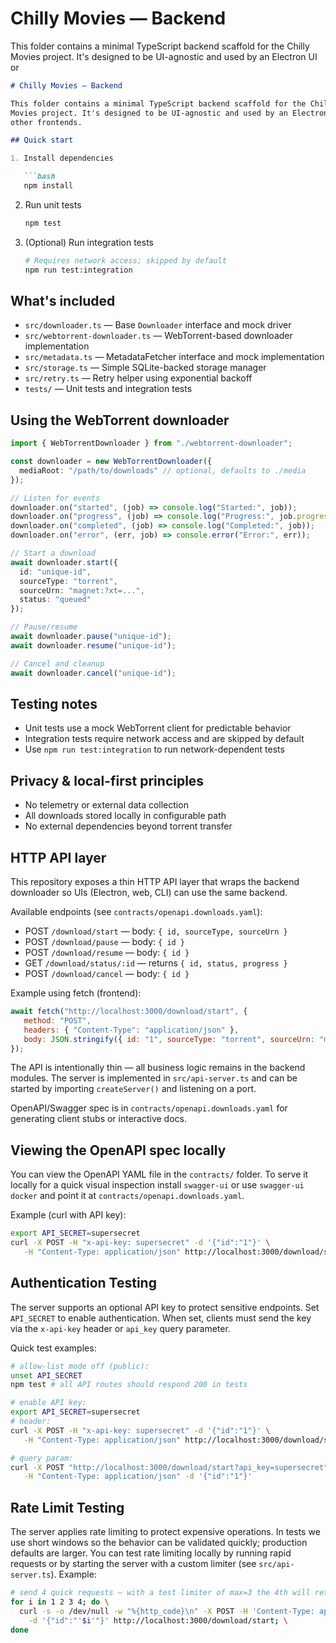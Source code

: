 # Chilly Movies — Backend

This folder contains a minimal TypeScript backend scaffold for the Chilly
Movies project. It's designed to be UI-agnostic and used by an Electron UI or
```markdown
# Chilly Movies — Backend

This folder contains a minimal TypeScript backend scaffold for the Chilly
Movies project. It's designed to be UI-agnostic and used by an Electron UI or
other frontends.

## Quick start

1. Install dependencies

   ```bash
   npm install
   ```

2. Run unit tests

   ```bash
   npm test
   ```

3. (Optional) Run integration tests
   ```bash
   # Requires network access; skipped by default
   npm run test:integration
   ```

## What's included

- `src/downloader.ts` — Base `Downloader` interface and mock driver
- `src/webtorrent-downloader.ts` — WebTorrent-based downloader implementation
- `src/metadata.ts` — MetadataFetcher interface and mock implementation
- `src/storage.ts` — Simple SQLite-backed storage manager
- `src/retry.ts` — Retry helper using exponential backoff
- `tests/` — Unit tests and integration tests

## Using the WebTorrent downloader

```typescript
import { WebTorrentDownloader } from "./webtorrent-downloader";

const downloader = new WebTorrentDownloader({
  mediaRoot: "/path/to/downloads" // optional, defaults to ./media
});

// Listen for events
downloader.on("started", (job) => console.log("Started:", job));
downloader.on("progress", (job) => console.log("Progress:", job.progress));
downloader.on("completed", (job) => console.log("Completed:", job));
downloader.on("error", (err, job) => console.error("Error:", err));

// Start a download
await downloader.start({
  id: "unique-id",
  sourceType: "torrent",
  sourceUrn: "magnet:?xt=...",
  status: "queued"
});

// Pause/resume
await downloader.pause("unique-id");
await downloader.resume("unique-id");

// Cancel and cleanup
await downloader.cancel("unique-id");
```

## Testing notes

- Unit tests use a mock WebTorrent client for predictable behavior
- Integration tests require network access and are skipped by default
- Use `npm run test:integration` to run network-dependent tests

## Privacy & local-first principles

- No telemetry or external data collection
- All downloads stored locally in configurable path
- No external dependencies beyond torrent transfer

## HTTP API layer

This repository exposes a thin HTTP API layer that wraps the backend downloader
so UIs (Electron, web, CLI) can use the same backend.

Available endpoints (see `contracts/openapi.downloads.yaml`):

- POST `/download/start` — body: `{ id, sourceType, sourceUrn }`
- POST `/download/pause` — body: `{ id }`
- POST `/download/resume` — body: `{ id }`
- GET `/download/status/:id` — returns `{ id, status, progress }`
- POST `/download/cancel` — body: `{ id }`

Example using fetch (frontend):

```js
await fetch("http://localhost:3000/download/start", {
   method: "POST",
   headers: { "Content-Type": "application/json" },
   body: JSON.stringify({ id: "1", sourceType: "torrent", sourceUrn: "magnet:..." })
});
```

The API is intentionally thin — all business logic remains in the backend
modules. The server is implemented in `src/api-server.ts` and can be started by
importing `createServer()` and listening on a port.

OpenAPI/Swagger spec is in `contracts/openapi.downloads.yaml` for generating
client stubs or interactive docs.

## Viewing the OpenAPI spec locally

You can view the OpenAPI YAML file in the `contracts/` folder. To serve it
locally for a quick visual inspection install `swagger-ui` or use `swagger-ui
docker` and point it at `contracts/openapi.downloads.yaml`.

Example (curl with API key):

```bash
export API_SECRET=supersecret
curl -X POST -H "x-api-key: supersecret" -d '{"id":"1"}' \
   -H "Content-Type: application/json" http://localhost:3000/download/start
```

## Authentication Testing

The server supports an optional API key to protect sensitive endpoints. Set
`API_SECRET` to enable authentication. When set, clients must send the key via
the `x-api-key` header or `api_key` query parameter.

Quick test examples:

```bash
# allow-list mode off (public):
unset API_SECRET
npm test # all API routes should respond 200 in tests

# enable API key:
export API_SECRET=supersecret
# header:
curl -X POST -H "x-api-key: supersecret" -d '{"id":"1"}' \
   -H "Content-Type: application/json" http://localhost:3000/download/start

# query param:
curl -X POST "http://localhost:3000/download/start?api_key=supersecret" \
   -H "Content-Type: application/json" -d '{"id":"1"}'
```

## Rate Limit Testing

The server applies rate limiting to protect expensive operations. In tests we
use short windows so the behavior can be validated quickly; production defaults
are larger. You can test rate limiting locally by running rapid requests or by
starting the server with a custom limiter (see `src/api-server.ts`). Example:

```bash
# send 4 quick requests — with a test limiter of max=3 the 4th will return 429
for i in 1 2 3 4; do \
  curl -s -o /dev/null -w "%{http_code}\n" -X POST -H 'Content-Type: application/json' \
    -d '{"id":"'$i'"}' http://localhost:3000/download/start; \
done
```

```

